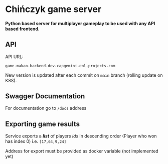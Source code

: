 # Chińczyk game server

#### Python based server for multiplayer gameplay to be used with any API based frontend.

## API

API URL:

    game-makao-backend-dev.capgemini.enl-projects.com

New version is updated after each commit on `main` branch (rolling update on K8S).

## Swagger Documentation

For documentation go to `/docs` address

## Exporting game results

Service exports a _**list**_ of players _ids_ in descending order (Player who won has index 0)
i.e. `[17,64,9,24]`

Address for export must be provided as docker variable (not implemented yet)
